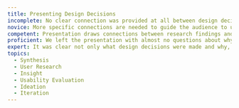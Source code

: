 ```yaml
---
title: Presenting Design Decisions
incomplete: No clear connection was provided at all between design decisions and user needs or test results.
novice: More specific connections are needed to guide the audience to understand why design decisions were made based on user research and testing.
competent: Presentation draws connections between research findings and design decisions.
proficient: We left the presentation with almost no questions about why design decisions were made. You made it all seem so obvious!
expert: It was clear not only what design decisions were made and why, but what possibilities were considered and rejected, so that these can be avoided in the future.
topics:
  - Synthesis
  - User Research
  - Insight
  - Usability Evaluation
  - Ideation
  - Iteration
---
```


